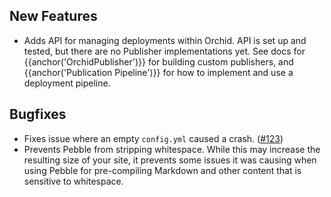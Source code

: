 ---
---

## New Features

- Adds API for managing deployments within Orchid. API is set up and tested, but there are no Publisher implementations
    yet. See docs for {{anchor('OrchidPublisher')}} for building custom publishers, and 
    {{anchor('Publication Pipeline')}} for how to implement and use a deployment pipeline. 

## Bugfixes

- Fixes issue where an empty `config.yml` caused a crash. ([#123](https://github.com/JavaEden/Orchid/issues/123))
- Prevents Pebble from stripping whitespace. While this may increase the resulting size of your site, it prevents some
    issues it was causing when using Pebble for pre-compiling Markdown and other content that is sensitive to whitespace.